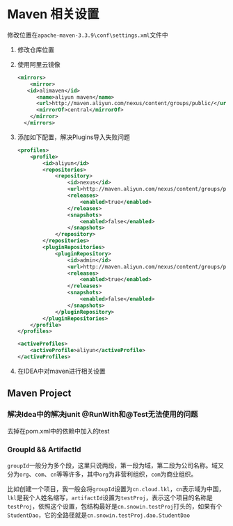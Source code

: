 # Maven 相关设置

修改位置在`apache-maven-3.3.9\conf\settings.xml`文件中

1. 修改仓库位置

2. 使用阿里云镜像

   ```xml
   <mirrors>
       <mirror>
      <id>alimaven</id>
         <name>aliyun maven</name>
         <url>http://maven.aliyun.com/nexus/content/groups/public/</url>
         <mirrorOf>central</mirrorOf>        
       </mirror>
     </mirrors>
   ```
   
3. 添加如下配置，解决Plugins导入失败问题

   ```xml
   <profiles>
       <profile>
           <id>aliyun</id>
           <repositories>
               <repository>
                   <id>nexus</id>
                   <url>http://maven.aliyun.com/nexus/content/groups/public/</url>
                   <releases>
                       <enabled>true</enabled>
                   </releases>
                   <snapshots>
                       <enabled>false</enabled>
                   </snapshots>
               </repository>
           </repositories>
           <pluginRepositories>
               <pluginRepository>
                   <id>admin</id>
                   <url>http://maven.aliyun.com/nexus/content/groups/public/</url>
                   <releases>
                       <enabled>true</enabled>
                   </releases>
                   <snapshots>
                       <enabled>false</enabled>
                   </snapshots>
               </pluginRepository>
           </pluginRepositories>
       </profile>
   </profiles>
   
   <activeProfiles>
       <activeProfile>aliyun</activeProfile>
   </activeProfiles>
   ```

4. 在IDEA中对maven进行相关设置

## Maven Project

### 解决Idea中的解决junit @RunWith和@Test无法使用的问题

去掉在pom.xml中的<junit>依赖中加入的<scope>test</scope>

### GroupId && ArtifactId

`groupId`一般分为多个段，这里只说两段，第一段为域，第二段为公司名称。域又分为`org`、`com`、`cn`等等许多，其中`org`为非营利组织，`com`为商业组织。

比如创建一个项目，我一般会将`groupId`设置为`cn.cloud.lkl`，`cn`表示域为中国，`lkl`是我个人姓名缩写，`artifactId`设置为`testProj`，表示这个项目的名称是`testProj`，依照这个设置，包结构最好是`cn.snowin.testProj`打头的，如果有个`StudentDao`，它的全路径就是`cn.snowin.testProj.dao.StudentDao`